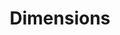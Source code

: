 ---
layout: default
bigquery: https://console.cloud.google.com/bigquery?p=covid-19-dimensions-ai&page=table&d=data&t=publications
contributors: Digital Science, https://www.digital-science.com/
cost: Free for personal, non-commercial use.
description: Dimensions contains more than 100 million publications, ranging from
  articles published in scholarly journals, books and book chapters, to preprints
  and conference proceedings. All publications are contextualized with linked data
  sets, funding, publications, patents, clinical trials, and policy documents. You
  can also view associated categories, funders, institutions, and researcher profiles.
documentation: https://docs.dimensions.ai/bigquery/index.html
last_edit: 04/11/2022, 05:22:07
location: https://www.dimensions.ai/products/free/
maintained_by: Digital Science, https://www.digital-science.com/
schema_fields:
- repository_id
- associated_publication_doi
- end_date
- citation_string
- funder_org_countries
- priority_date
- assignee_orgs
- pages
- filing_date
- associated_publication_arxiv_id
- patent_ids
- granted_year
- open_access_categories_v2
- external_ids
- mesh_headings
- abstract
- inventor_names
- type
- cited_by_ids
- publication_date
- research_org_countries
- acronyms
- supporting_grant_ids
- research_org_city_names
- publication_ids
- language
- clinical_trial_ids
- associated_publication_id
- funding_amount
- legal_status
- phase
- date_modified
- funding_aud
- investigators
- year
- links
- pmid
- book_series_title
- arxiv_id
- categories
- repository_url
- current_assignee
- created_date
- license
- ipcr
- open_access_categories
- start_year
- source_id
- category_uoa
- date_normal
- family_count
- resulting_publication_doi
- filing_year
- name
- funding_cny
- category_hrcs_hc
- mesh_terms
- associated_publication_pmid
- funding_gbp
- established
- research_org_cities
- funding_eur
- current_assignee_countries
- registry
- end_year
- authors
- granted_date
- citations
- doi
- editors
- date
- journal_lists
- grant_number
- volume
- research_orgs
- address
- altmetrics
- reference_ids
- funding_nzd
- resulting_publication_ids
- legal_events
- embargo_date
- labels
- original_title
- current_assignee_orgs
- conference
- priority_year
- associated_grant_ids
- foa_number
- category_rcdc
- original_assignee_countries
- family_id
- journal
- citations_count
- proceedings_title
- subtitles
- pmcid
- relationships
- book_title
- parent_id
- email_address
- types
- date_online
- category_bra
- jurisdiction
- brief_title
- funder_org_cities
- funding_currency
- publication_year
- acknowledgements
- publisher
- status
- research_org_state_codes
- expiration_year
- researcher_ids
- filing_status
- funding_chf
- conditions
- title
- issue
- funder_org_acronyms
- funding_cad
- wikipedia_url
- funding_details
- funding_jpy
- assignee_countries
- metrics
- funder_orgs
- funder_countries
- description
- category_sdg
- funder_org
- category_icrp_cso
- original_assignee_orgs
- linkout
- application_number
- cpc
- acronym
- date_print
- original_assignee
- kind
- expiration_date
- category_hra
- start_date
- active_years
- category_icrp_ct
- family_members_ids
- isbn
- date_inserted
- gender
- funder_org_state_codes
- funding_usd
- repository_name
- interventions
- research_org_country_names
- id
- research_org_state_names
- aliases
- eisbn
- concepts
- date_imported_gbq
- category_for
- category_hrcs_rac
- organisation_details
- original_abstract
shortname: dimensions
tags:
- scholarly literature
- patents
- funding
- clinical trials
- academic profiles
terms_of_use: 'Use of both the Dimensions COVID-19 dataset and full Dimensions dataset
  are subject to the Dimensions Terms of use: https://www.dimensions.ai/policies-terms-legal '
title: Dimensions
uuid: dcff88bd-fe6b-4fdb-8159-809bf9d7bc1c
---